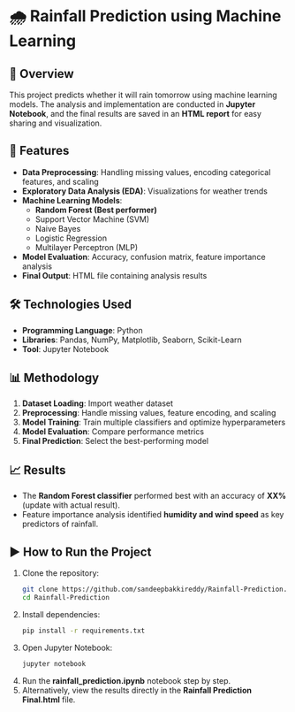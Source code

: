 
# 🌧️ Rainfall Prediction using Machine Learning  

## 📌 Overview  
This project predicts whether it will rain tomorrow using machine learning models. The analysis and implementation are conducted in **Jupyter Notebook**, and the final results are saved in an **HTML report** for easy sharing and visualization.  

## 🚀 Features  
- **Data Preprocessing**: Handling missing values, encoding categorical features, and scaling  
- **Exploratory Data Analysis (EDA)**: Visualizations for weather trends  
- **Machine Learning Models**:  
  - **Random Forest (Best performer)**  
  - Support Vector Machine (SVM)  
  - Naive Bayes  
  - Logistic Regression  
  - Multilayer Perceptron (MLP)  
- **Model Evaluation**: Accuracy, confusion matrix, feature importance analysis  
- **Final Output**: HTML file containing analysis results  



## 🛠️ Technologies Used  
- **Programming Language**: Python  
- **Libraries**: Pandas, NumPy, Matplotlib, Seaborn, Scikit-Learn  
- **Tool**: Jupyter Notebook  

## 📊 Methodology  
1. **Dataset Loading**: Import weather dataset  
2. **Preprocessing**: Handle missing values, feature encoding, and scaling  
3. **Model Training**: Train multiple classifiers and optimize hyperparameters  
4. **Model Evaluation**: Compare performance metrics  
5. **Final Prediction**: Select the best-performing model  

## 📈 Results  
- The **Random Forest classifier** performed best with an accuracy of **XX%** (update with actual result).  
- Feature importance analysis identified **humidity and wind speed** as key predictors of rainfall.  

## ▶️ How to Run the Project  
1. Clone the repository:  
   ```sh
   git clone https://github.com/sandeepbakkireddy/Rainfall-Prediction.git
   cd Rainfall-Prediction
   ```
2. Install dependencies:  
   ```sh
   pip install -r requirements.txt
   ```
3. Open Jupyter Notebook:  
   ```sh
   jupyter notebook
   ```
4. Run the **rainfall_prediction.ipynb** notebook step by step.  
5. Alternatively, view the results directly in the **Rainfall Prediction Final.html** file.  
